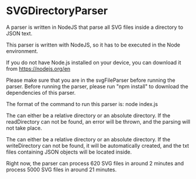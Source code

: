 # SVGDirectoryParser
A parser is written in NodeJS that parse all SVG files inside a directory to JSON text. 


This parser is written with NodeJS, so it has to be executed in the Node environment. 

If you do not have Node.js installed on your device, you can download it from https://nodejs.org/en

Please make sure that you are in the svgFileParser before running the parser. 
Before running the parser, please run "npm install" to download the dependencies of this parser.  

The format of the command to run this parser is: node index.js <readDirectory> <writeDirectory> 

The <readDirectory> can either be a relative directory or an absolute directory. If the readDirectory can not be found, an error will be thrown, and the parsing will not take place. 

The <writeDirectory> can either be a relative directory or an absolute directory. If the writeDirectory can not be found, it will be automatically created, and the txt files containing JSON objects will be located inside. 

Right now, the parser can process 620 SVG files in around 2 minutes and process 5000 SVG files in around 21 minutes. 
